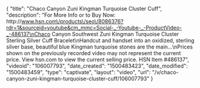 {
    "title": "Chaco Canyon Zuni Kingman Turquoise Cluster Cuff",
    "description": "For More Info or to Buy Now: http:\/\/www.hsn.com\/products\/seo\/8086376?rdr=1&sourceid=youtube&cm_mmc=Social-_-Youtube-_-ProductVideo-_-486137\nChaco Canyon Southwest Zuni Kingman Turquoise Cluster Sterling Silver Cuff Bracelet\nHandcut and handset into an oxidized, sterling silver base, beautiful blue Kingman turquoise stones are the main...\nPrices shown on the previously recorded video may not represent the current price.  View hsn.com to view the current selling price. HSN Item #486137",
    "videoid": "106007793",
    "date_created": "1500483423",
    "date_modified": "1500483459",
    "type": "captivate",
    "layout": "video",
    "url": "\/v\/chaco-canyon-zuni-kingman-turquoise-cluster-cuff\/106007793"
}